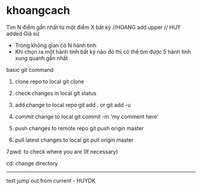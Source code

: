 # khoangcach
Tìm N điểm gần nhất từ một điểm X bất kỳ
//HOANG add 
upper
// HUY added
Giả sử 
- Trong không gian có N hành tinh
- Khi chọn ra một hành tinh bất kỳ nào đó thì có thể tìm được 5 hành tinh xung quanh gần nhất


basic git command

1. clone repo to local
git clone 

2. check changes in local
git status

3. add change to local repo
git add .
or
git add -u

4. commit change to local
git commit -m 'my comment here'

5. push changes to remote repo
git push origin master

6. pull latest changes to local
git pull origin master

7.pwd: to check where you are (If necessary)

cd: change directory

---------------------
test jump out from current - HUYDK